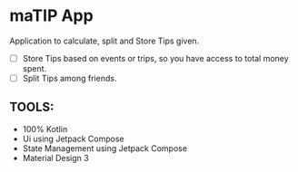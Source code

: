 # maTIP App

Application to calculate, split and Store Tips given.

- [ ] Store Tips based on events or trips, so you have access to total money spent.
- [ ] Split Tips among friends.

## TOOLS:

- 100% Kotlin
- Ui using Jetpack Compose
- State Management using Jetpack Compose
- Material Design 3